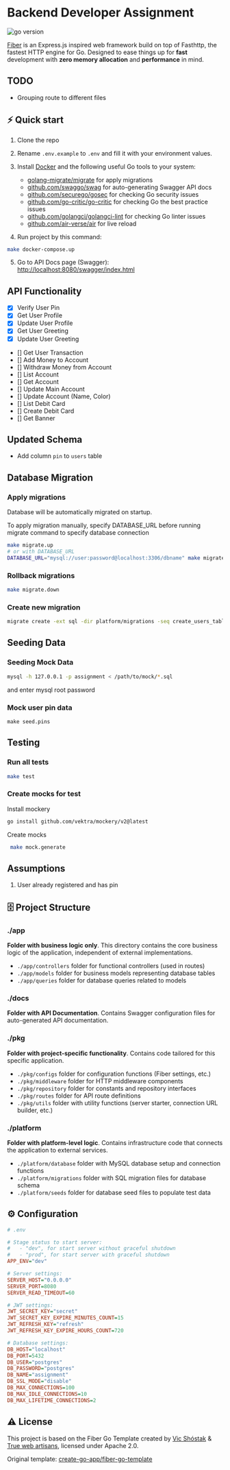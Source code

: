 # Backend Developer Assignment

<img src="https://img.shields.io/badge/Go-1.23-00ADD8?style=for-the-badge&logo=go" alt="go version" />&nbsp;<a href="https://goreportcard.com/report/github.com/create-go-app/fiber-go-template" target="_blank">

[Fiber](https://gofiber.io/) is an Express.js inspired web framework build on top of Fasthttp, the fastest HTTP engine for Go. Designed to ease things up for **fast** development with **zero memory allocation** and **performance** in mind.

## TODO
- Grouping route to different files

## ⚡️ Quick start
1. Clone the repo
2. Rename `.env.example` to `.env` and fill it with your environment values.
3. Install [Docker](https://www.docker.com/get-started) and the following useful Go tools to your system:

   - [golang-migrate/migrate](https://github.com/golang-migrate/migrate#cli-usage) for apply migrations
   - [github.com/swaggo/swag](https://github.com/swaggo/swag) for auto-generating Swagger API docs
   - [github.com/securego/gosec](https://github.com/securego/gosec) for checking Go security issues
   - [github.com/go-critic/go-critic](https://github.com/go-critic/go-critic) for checking Go the best practice issues
   - [github.com/golangci/golangci-lint](https://github.com/golangci/golangci-lint) for checking Go linter issues
   - [github.com/air-verse/air](https://github.com/air-verse/air) for live reload

4. Run project by this command:

```bash
make docker-compose.up
```

5. Go to API Docs page (Swagger): [http://localhost:8080/swagger/index.html](http://localhost:8080/swagger/index.html)

## API Functionality
- [x] Verify User Pin
- [x] Get User Profile
- [x] Update User Profile
- [x] Get User Greeting
- [x] Update User Greeting
- [] Get User Transaction
- [] Add Money to Account
- [] Withdraw Money from Account
- [] List Account
- [] Get Account
- [] Update Main Account
- [] Update Account (Name, Color)
- [] List Debit Card
- [] Create Debit Card
- [] Get Banner


## Updated Schema
- Add column `pin` to `users` table

## Database Migration

### Apply migrations

Database will be automatically migrated on startup.

To apply migration manually, specify DATABASE_URL before running migrate command to specify database connection
```bash
make migrate.up
# or with DATABASE_URL
DATABASE_URL="mysql://user:password@localhost:3306/dbname" make migrate.up
```

### Rollback migrations
```bash
make migrate.down
```

### Create new migration
```bash
migrate create -ext sql -dir platform/migrations -seq create_users_table
```

## Seeding Data
### Seeding Mock Data
```bash
mysql -h 127.0.0.1 -p assignment < /path/to/mock/*.sql
```
and enter mysql root password

### Mock user pin data
```
make seed.pins
```

## Testing
### Run all tests
```bash
make test
```

### Create mocks for test

Install mockery
```bash
go install github.com/vektra/mockery/v2@latest
```

Create mocks
```bash
 make mock.generate
```

## Assumptions
1. User already registered and has pin

## 🗄 Project Structure

### ./app

**Folder with business logic only**. This directory contains the core business logic of the application, independent of external implementations.

- `./app/controllers` folder for functional controllers (used in routes)
- `./app/models` folder for business models representing database tables
- `./app/queries` folder for database queries related to models

### ./docs

**Folder with API Documentation**. Contains Swagger configuration files for auto-generated API documentation.

### ./pkg

**Folder with project-specific functionality**. Contains code tailored for this specific application.

- `./pkg/configs` folder for configuration functions (Fiber settings, etc.)
- `./pkg/middleware` folder for HTTP middleware components
- `./pkg/repository` folder for constants and repository interfaces
- `./pkg/routes` folder for API route definitions
- `./pkg/utils` folder with utility functions (server starter, connection URL builder, etc.)

### ./platform

**Folder with platform-level logic**. Contains infrastructure code that connects the application to external services.

- `./platform/database` folder with MySQL database setup and connection functions
- `./platform/migrations` folder with SQL migration files for database schema
- `./platform/seeds` folder for database seed files to populate test data


## ⚙️ Configuration

```ini
# .env

# Stage status to start server:
#   - "dev", for start server without graceful shutdown
#   - "prod", for start server with graceful shutdown
APP_ENV="dev"

# Server settings:
SERVER_HOST="0.0.0.0"
SERVER_PORT=8080
SERVER_READ_TIMEOUT=60

# JWT settings:
JWT_SECRET_KEY="secret"
JWT_SECRET_KEY_EXPIRE_MINUTES_COUNT=15
JWT_REFRESH_KEY="refresh"
JWT_REFRESH_KEY_EXPIRE_HOURS_COUNT=720

# Database settings:
DB_HOST="localhost"
DB_PORT=5432
DB_USER="postgres"
DB_PASSWORD="postgres"
DB_NAME="assignment"
DB_SSL_MODE="disable"
DB_MAX_CONNECTIONS=100
DB_MAX_IDLE_CONNECTIONS=10
DB_MAX_LIFETIME_CONNECTIONS=2
```

## ⚠️ License

This project is based on the Fiber Go Template created by [Vic Shóstak](https://shostak.dev/) & [True web artisans](https://1wa.co/), licensed under Apache 2.0.

Original template: [create-go-app/fiber-go-template](https://github.com/create-go-app/fiber-go-template)
